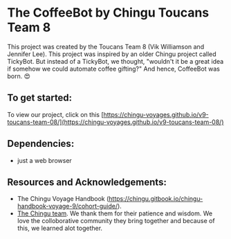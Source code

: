 # The CoffeeBot by Chingu Toucans Team 8

This project was created by the Toucans Team 8 (Vik Williamson and Jennifer Lee). This project was inspired by an older Chingu project called TickyBot. But instead of a TickyBot, we thought, "wouldn't it be a great idea if somehow we could automate coffee gifting?" And hence, CoffeeBot was born. :heart_eyes:

## To get started:

To view our project, click on this [https://chingu-voyages.github.io/v9-toucans-team-08/](https://chingu-voyages.github.io/v9-toucans-team-08/)

## Dependencies:

- just a web browser

## Resources and Acknowledgements:

- The Chingu Voyage Handbook (https://chingu.gitbook.io/chingu-handbook-voyage-9/cohort-guide/).
- [The Chingu team](https://chingu.io/team). We thank them for their patience and wisdom. We love the colloborative community they bring together and because of this, we learned alot together.
